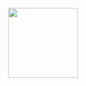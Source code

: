 <p align="center">
<img src="blob:https://imgur.com/7c4d2419-1e08-4539-8118-9811f0e14fa9" width="140" height="140"/>
